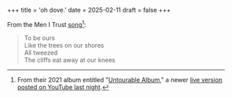 +++
title = 'oh dove.'
date = 2025-02-11
draft = false
+++

From the Men I Trust [song](https://youtu.be/rwSp40TBOS8?si=r8qBPsujEwRD61i0)[^1]:

> To be ours  
Like the trees on our shores  
All tweezed  
The cliffs eat away at our knees  
 

[^1]: From their 2021 album entitled "[Untourable Album](https://menitrust.bandcamp.com/album/untourable-album)," a newer [live version posted on YouTube last night](https://youtu.be/rwSp40TBOS8?si=r8qBPsujEwRD61i0).